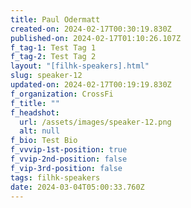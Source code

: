 ```yaml
---
title: Paul Odermatt
created-on: 2024-02-17T00:30:19.830Z
published-on: 2024-02-17T01:10:26.107Z
f_tag-1: Test Tag 1
f_tag-2: Test Tag 2
layout: "[filhk-speakers].html"
slug: speaker-12
updated-on: 2024-02-17T00:19:19.830Z
f_organization: CrossFi
f_title: ""
f_headshot:
  url: /assets/images/speaker-12.png
  alt: null
f_bio: Test Bio
f_vvvip-1st-position: true
f_vvip-2nd-position: false
f_vip-3rd-position: false
tags: filhk-speakers
date: 2024-03-04T05:00:33.760Z
---
```

